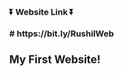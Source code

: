 <h3>⏬ Website Link ⏬<h3>
# https://bit.ly/RushilWeb
<h2 style= text-align=center>My First Website!<h2>
